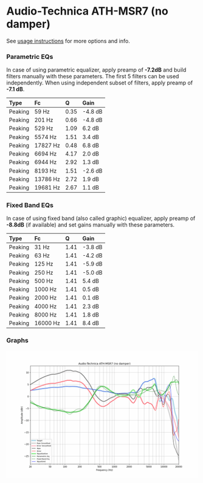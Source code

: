 # Audio-Technica ATH-MSR7 (no damper)
See [usage instructions](https://github.com/jaakkopasanen/AutoEq#usage) for more options and info.

### Parametric EQs
In case of using parametric equalizer, apply preamp of **-7.2dB** and build filters manually
with these parameters. The first 5 filters can be used independently.
When using independent subset of filters, apply preamp of **-7.1 dB**.

| Type    | Fc       |    Q | Gain    |
|:--------|:---------|:-----|:--------|
| Peaking | 59 Hz    | 0.35 | -4.8 dB |
| Peaking | 201 Hz   | 0.66 | -4.8 dB |
| Peaking | 529 Hz   | 1.09 | 6.2 dB  |
| Peaking | 5574 Hz  | 1.51 | 3.4 dB  |
| Peaking | 17827 Hz | 0.48 | 6.8 dB  |
| Peaking | 6694 Hz  | 4.17 | 2.0 dB  |
| Peaking | 6944 Hz  | 2.92 | 1.3 dB  |
| Peaking | 8193 Hz  | 1.51 | -2.6 dB |
| Peaking | 13786 Hz | 2.72 | 1.9 dB  |
| Peaking | 19681 Hz | 2.67 | 1.1 dB  |

### Fixed Band EQs
In case of using fixed band (also called graphic) equalizer, apply preamp of **-8.8dB**
(if available) and set gains manually with these parameters.

| Type    | Fc       |    Q | Gain    |
|:--------|:---------|:-----|:--------|
| Peaking | 31 Hz    | 1.41 | -3.8 dB |
| Peaking | 63 Hz    | 1.41 | -4.2 dB |
| Peaking | 125 Hz   | 1.41 | -5.9 dB |
| Peaking | 250 Hz   | 1.41 | -5.0 dB |
| Peaking | 500 Hz   | 1.41 | 5.4 dB  |
| Peaking | 1000 Hz  | 1.41 | 0.5 dB  |
| Peaking | 2000 Hz  | 1.41 | 0.1 dB  |
| Peaking | 4000 Hz  | 1.41 | 2.3 dB  |
| Peaking | 8000 Hz  | 1.41 | 1.8 dB  |
| Peaking | 16000 Hz | 1.41 | 8.4 dB  |

### Graphs
![](./Audio-Technica%20ATH-MSR7%20(no%20damper).png)